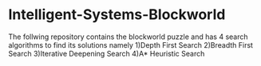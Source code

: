 # Intelligent-Systems-Blockworld

The follwing repository contains the blockworld puzzle and has 4 search algorithms to find its solutions namely
1)Depth First Search
2)Breadth First Search
3)Iterative Deepening Search
4)A* Heuristic Search
